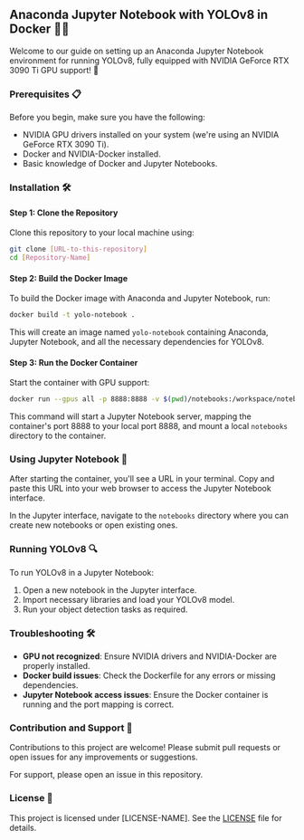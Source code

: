 ## Anaconda Jupyter Notebook with YOLOv8 in Docker 🐳📓

Welcome to our guide on setting up an Anaconda Jupyter Notebook environment for running YOLOv8, fully equipped with NVIDIA GeForce RTX 3090 Ti GPU support! 🚀

### Prerequisites 📋

Before you begin, make sure you have the following:

- NVIDIA GPU drivers installed on your system (we're using an NVIDIA GeForce RTX 3090 Ti).
- Docker and NVIDIA-Docker installed.
- Basic knowledge of Docker and Jupyter Notebooks.

### Installation 🛠️

#### Step 1: Clone the Repository

Clone this repository to your local machine using:

```bash
git clone [URL-to-this-repository]
cd [Repository-Name]
```

#### Step 2: Build the Docker Image

To build the Docker image with Anaconda and Jupyter Notebook, run:

```bash
docker build -t yolo-notebook .
```

This will create an image named `yolo-notebook` containing Anaconda, Jupyter Notebook, and all the necessary dependencies for YOLOv8.

#### Step 3: Run the Docker Container

Start the container with GPU support:

```bash
docker run --gpus all -p 8888:8888 -v $(pwd)/notebooks:/workspace/notebooks yolo-notebook
```

This command will start a Jupyter Notebook server, mapping the container's port 8888 to your local port 8888, and mount a local `notebooks` directory to the container.

### Using Jupyter Notebook 📔

After starting the container, you'll see a URL in your terminal. Copy and paste this URL into your web browser to access the Jupyter Notebook interface.

In the Jupyter interface, navigate to the `notebooks` directory where you can create new notebooks or open existing ones.

### Running YOLOv8 🔍

To run YOLOv8 in a Jupyter Notebook:

1. Open a new notebook in the Jupyter interface.
2. Import necessary libraries and load your YOLOv8 model.
3. Run your object detection tasks as required.

### Troubleshooting 🛠

- **GPU not recognized**: Ensure NVIDIA drivers and NVIDIA-Docker are properly installed.
- **Docker build issues**: Check the Dockerfile for any errors or missing dependencies.
- **Jupyter Notebook access issues**: Ensure the Docker container is running and the port mapping is correct.

### Contribution and Support 🤝

Contributions to this project are welcome! Please submit pull requests or open issues for any improvements or suggestions.

For support, please open an issue in this repository.

### License 📜

This project is licensed under [LICENSE-NAME]. See the [LICENSE](LICENSE) file for details.

